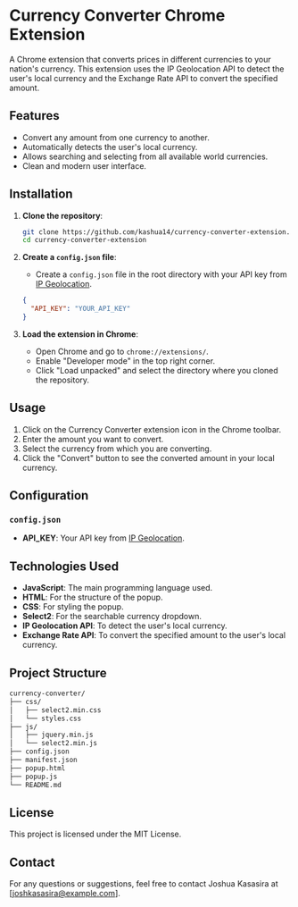 
# Currency Converter Chrome Extension

A Chrome extension that converts prices in different currencies to your nation's currency. This extension uses the IP Geolocation API to detect the user's local currency and the Exchange Rate API to convert the specified amount.

## Features

- Convert any amount from one currency to another.
- Automatically detects the user's local currency.
- Allows searching and selecting from all available world currencies.
- Clean and modern user interface.

## Installation

1. **Clone the repository**:

   ```sh
   git clone https://github.com/kashua14/currency-converter-extension.git
   cd currency-converter-extension
   ```

2. **Create a `config.json` file**:
   - Create a `config.json` file in the root directory with your API key from [IP Geolocation](https://ipgeolocation.io/).

   ```json
   {
     "API_KEY": "YOUR_API_KEY"
   }
   ```

3. **Load the extension in Chrome**:
   - Open Chrome and go to `chrome://extensions/`.
   - Enable "Developer mode" in the top right corner.
   - Click "Load unpacked" and select the directory where you cloned the repository.

## Usage

1. Click on the Currency Converter extension icon in the Chrome toolbar.
2. Enter the amount you want to convert.
3. Select the currency from which you are converting.
4. Click the "Convert" button to see the converted amount in your local currency.

## Configuration

### `config.json`

- **API_KEY**: Your API key from [IP Geolocation](https://ipgeolocation.io/).

## Technologies Used

- **JavaScript**: The main programming language used.
- **HTML**: For the structure of the popup.
- **CSS**: For styling the popup.
- **Select2**: For the searchable currency dropdown.
- **IP Geolocation API**: To detect the user's local currency.
- **Exchange Rate API**: To convert the specified amount to the user's local currency.

## Project Structure

```md
currency-converter/
├── css/
│   ├── select2.min.css
│   └── styles.css
├── js/
│   ├── jquery.min.js
│   └── select2.min.js
├── config.json
├── manifest.json
├── popup.html
├── popup.js
└── README.md
```

## License

This project is licensed under the MIT License.

## Contact

For any questions or suggestions, feel free to contact Joshua Kasasira at [joshkasasira@example.com].
